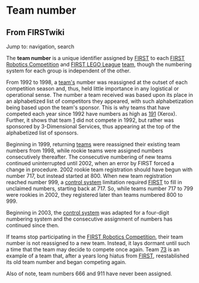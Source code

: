 # Team number

## From FIRSTwiki

Jump to: navigation, search

The **team number** is a unique identifier assigned by [FIRST](first) to each [FIRST Robotics Competition](FIRST_Robotics_Competition "FIRST Robotics
Competition") and [FIRST LEGO League](FIRST_LEGO_League "FIRST
LEGO League") [team](Team "Team"), though the numbering system for each group is independent of the other.

From 1992 to 1998, a [team's](Team "Team") number was reassigned at the outset of each competition season and, thus, held little importance in any logistical or operational sense. The number a team received was based upon its place in an alphabetized list of competitors they appeared, with such alphabetization being based upon the team's sponsor. This is why teams that have competed each year since 1992 have numbers as high as [191](191 "191") (Xerox). Further, it shows that team [1](1 "1") did not compete in 1992, but rather was sponsored by 3-Dimensional Services, thus appearing at the top of the alphabetized list of sponsors.

Beginning in 1999, returning [teams](Team "Team") were reassigned their existing team numbers from 1998, while rookie teams were assigned numbers consecutively thereafter. The consecutive numbering of new teams continued uninterrupted until 2002, when an error by FIRST forced a change in procedure. 2002 rookie team registration should have begun with number 717, but instead started at 800\. When new team registration reached number 999, a [control system](Control_system "Control system") limitation required [FIRST](first) to fill in unclaimed numbers, starting back at 717\. So, while teams number 717 to 799 were rookies in 2002, they registered later than teams numbered 800 to 999.

Beginning in 2003, the [control system](Control_system "Control
system") was adapted for a four-digit numbering system and the consecutive assignment of numbers has continued since then.

If teams stop participating in the [FIRST Robotics Competition](FIRST_Robotics_Competition "FIRST Robotics
Competition"), their team number is not reassigned to a new team. Instead, it lays dormant until such a time that the team may decide to compete once again. Team [73](73 "73") is an example of a team that, after a years long hiatus from [FIRST](first), reestablished its old team number and began competing again.

Also of note, team numbers 666 and 911 have never been assigned.
